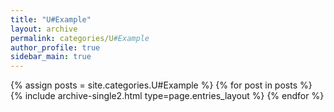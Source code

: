 ```yaml
---
title: "U#Example"
layout: archive
permalink: categories/U#Example
author_profile: true
sidebar_main: true
---
```


{% assign posts = site.categories.U#Example %}
{% for post in posts %} {% include archive-single2.html type=page.entries_layout %} {% endfor %}